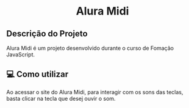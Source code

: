 <h1 align="center">Alura Midi</h1>

<h2>Descrição do Projeto</h2>

<p>Alura Midi é um projeto desenvolvido durante o curso de Fomação JavaScript. </p>

<h2> 💻 Como utilizar</h2>

<p>Ao acessar o site do Alura Midi, para interagir com os sons das teclas, basta clicar na tecla que desej ouvir o som.</p>
